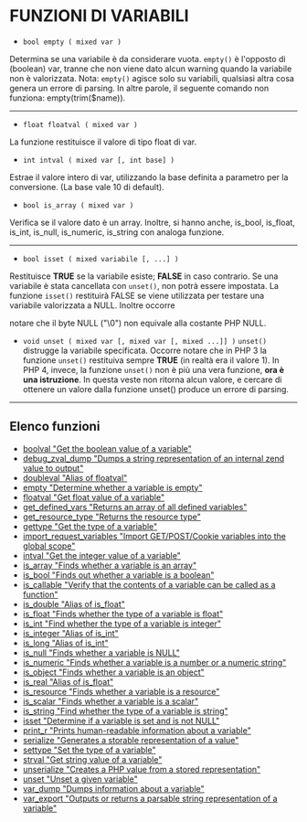 # FUNZIONI DI VARIABILI

* `bool empty ( mixed var )`

Determina se una variabile è da considerare vuota. `empty()` è l'opposto di (boolean) var, tranne che
non viene dato alcun warning quando la variabile non è valorizzata. Nota: `empty()` agisce solo su
variabili, qualsiasi altra cosa genera un errore di parsing. In altre parole, il seguente comando non
funziona: empty(trim($name)).

---

* `float floatval ( mixed var )`

La funzione restituisce il valore di tipo float di var.

* `int intval ( mixed var [, int base] )`

Estrae il valore intero di var, utilizzando la base definita a parametro per la conversione. (La base
vale 10 di default).

* `bool is_array ( mixed var )`

Verifica se il valore dato è un array.
Inoltre, si hanno anche, is_bool, is_float, is_int, is_null, is_numeric, is_string con analoga funzione.

---

* `bool isset ( mixed variabile [, ...] )`

Restituisce **TRUE** se la variabile esiste; **FALSE** in caso contrario.
Se una variabile è stata cancellata con `unset()`, non potrà essere impostata. La funzione `isset()`
restituirà FALSE se viene utilizzata per testare una variabile valorizzata a NULL. Inoltre occorre

notare che il byte NULL ("\0") non equivale alla costante PHP NULL.

* `void unset ( mixed var [, mixed var [, mixed ...]] )`
`unset()` distrugge la variabile specificata. Occorre notare che in PHP 3 la funzione `unset()` restituiva
sempre **TRUE** (in realtà era il valore 1). In PHP 4, invece, la funzione `unset()` non è più una vera
funzione, __ora è una istruzione__. In questa veste non ritorna alcun valore, e cercare di ottenere un
valore dalla funzione unset() produce un errore di parsing.

---

## Elenco funzioni

* [boolval "Get the boolean value of a variable"](http://www.php.net/manual/en/function.boolval.php)
* [debug_zval_dump "Dumps a string representation of an internal zend value to output"](http://www.php.net/manual/en/function.debug-zval-dump.php)
* [doubleval "Alias of floatval"](http://www.php.net/manual/en/function.doubleval.php)
* [empty "Determine whether a variable is empty"](http://www.php.net/manual/en/function.empty.php)
* [floatval "Get float value of a variable"](http://www.php.net/manual/en/function.floatval.php)
* [get_defined_vars "Returns an array of all defined variables"](http://www.php.net/manual/en/function.get-defined-vars.php)
* [get_resource_type "Returns the resource type"](http://www.php.net/manual/en/function.get-resource-type.php)
* [gettype "Get the type of a variable"](http://www.php.net/manual/en/function.gettype.php)
* [import_request_variables "Import GET/POST/Cookie variables into the global scope"](http://www.php.net/manual/en/function.import-request-variables.php)
* [intval "Get the integer value of a variable"](http://www.php.net/manual/en/function.intval.php)
* [is_array "Finds whether a variable is an array"](http://www.php.net/manual/en/function.is-array.php)
* [is_bool "Finds out whether a variable is a boolean"](http://www.php.net/manual/en/function.is-bool.php)
* [is_callable "Verify that the contents of a variable can be called as a function"](http://www.php.net/manual/en/function.is-callable.php)
* [is_double "Alias of is_float"](http://www.php.net/manual/en/function.is-double.php)
* [is_float "Finds whether the type of a variable is float"](http://www.php.net/manual/en/function.is-float.php)
* [is_int "Find whether the type of a variable is integer"](http://www.php.net/manual/en/function.is-int.php)
* [is_integer "Alias of is_int"](http://www.php.net/manual/en/function.is-integer.php)
* [is_long "Alias of is_int"](http://www.php.net/manual/en/function.is-long.php)
* [is_null "Finds whether a variable is NULL"](http://www.php.net/manual/en/function.is-null.php)
* [is_numeric "Finds whether a variable is a number or a numeric string"](http://www.php.net/manual/en/function.is-numeric.php)
* [is_object "Finds whether a variable is an object"](http://www.php.net/manual/en/function.is-object.php)
* [is_real "Alias of is_float"](http://www.php.net/manual/en/function.is-real.php)
* [is_resource "Finds whether a variable is a resource"](http://www.php.net/manual/en/function.is-resource.php)
* [is_scalar "Finds whether a variable is a scalar"](http://www.php.net/manual/en/function.is-scalar.php)
* [is_string "Find whether the type of a variable is string"](http://www.php.net/manual/en/function.is-string.php)
* [isset "Determine if a variable is set and is not NULL"](http://www.php.net/manual/en/function.isset.php)
* [print_r "Prints human-readable information about a variable"](http://www.php.net/manual/en/function.print-r.php)
* [serialize "Generates a storable representation of a value"](http://www.php.net/manual/en/function.serialize.php)
* [settype "Set the type of a variable"](http://www.php.net/manual/en/function.settype.php)
* [strval "Get string value of a variable"](http://www.php.net/manual/en/function.strval.php)
* [unserialize "Creates a PHP value from a stored representation"](http://www.php.net/manual/en/function.unserialize.php)
* [unset "Unset a given variable"](http://www.php.net/manual/en/function.unset.php)
* [var_dump "Dumps information about a variable"](http://www.php.net/manual/en/function.var-dump.php)
* [var_export "Outputs or returns a parsable string representation of a variable"](http://www.php.net/manual/en/function.var-export.php)
